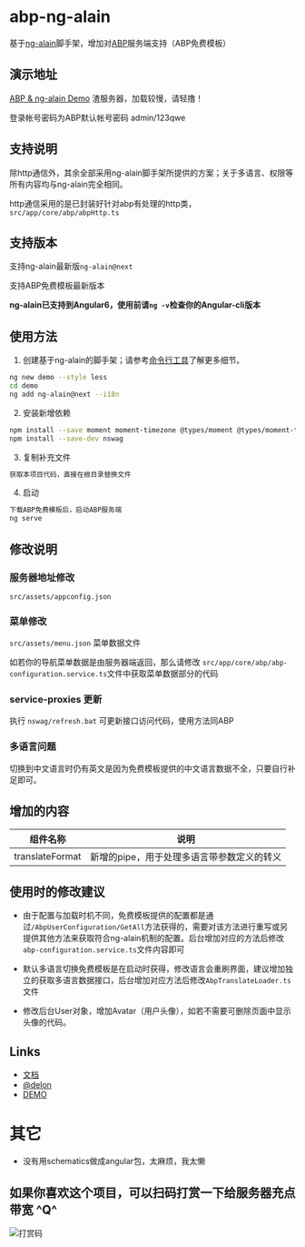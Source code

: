 # abp-ng-alain

基于[ng-alain](https://ng-alain.com/)脚手架，增加对[ABP](https://aspnetboilerplate.com/)服务端支持（ABP免费模板）

## 演示地址


[ABP & ng-alain Demo](http://abp-ng-alain.cn-panda.cn) 渣服务器，加载较慢，请轻撸！

登录帐号密码为ABP默认帐号密码 admin/123qwe

## 支持说明

除http通信外，其余全部采用ng-alain脚手架所提供的方案；关于多语言、权限等所有内容均与ng-alain完全相同。

http通信采用的是已封装好针对abp有处理的http类，`src/app/core/abp/abpHttp.ts`

## 支持版本

支持ng-alain最新版`ng-alain@next`

支持ABP免费模板最新版本

**ng-alain已支持到Angular6，使用前请`ng -v`检查你的Angular-cli版本**

## 使用方法

1. 创建基于ng-alain的脚手架；请参考[命令行工具](https://ng-alain.com/cli)了解更多细节。
```bash
ng new demo --style less
cd demo
ng add ng-alain@next --i18n
```
2. 安装新增依赖
```bash
npm install --save moment moment-timezone @types/moment @types/moment-timezone @types/lodash ngx-cookie-service
npm install --save-dev nswag
```
3. 复制补充文件
```bash
获取本项目代码，直接在根目录替换文件
```
4. 启动
```bash
下载ABP免费模板后，启动ABP服务端
ng serve
```


## 修改说明
### 服务器地址修改
`src/assets/appconfig.json`
### 菜单修改
`src/assets/menu.json` 菜单数据文件

如若你的导航菜单数据是由服务器端返回，那么请修改
`src/app/core/abp/abp-configuration.service.ts`文件中获取菜单数据部分的代码

### service-proxies 更新
执行 `nswag/refresh.bat` 可更新接口访问代码，使用方法同ABP

### 多语言问题

切换到中文语言时仍有英文是因为免费模板提供的中文语言数据不全，只要自行补足即可。

## 增加的内容


|   组件名称  |    说明  |
| ------------- | ------------- |
|	translateFormat	|	新增的pipe，用于处理多语言带参数定义的转义	|

## 使用时的修改建议

+ 由于配置与加载时机不同，免费模板提供的配置都是通过`/AbpUserConfiguration/GetAll`方法获得的，需要对该方法进行重写或另提供其他方法来获取符合ng-alain机制的配置。后台增加对应的方法后修改`abp-configuration.service.ts`文件内容即可

+ 默认多语言切换免费模板是在启动时获得，修改语言会重刷界面，建议增加独立的获取多语言数据接口，后台增加对应方法后修改`AbpTranslateLoader.ts`文件

+ 修改后台User对象，增加Avatar（用户头像），如若不需要可删除页面中显示头像的代码。


## Links

+ [文档](https://ng-alain.com)
+ [@delon](https://github.com/ng-alain/delon)
+ [DEMO](https://ng-alain.github.io/ng-alain/)

# 其它
* 没有用schematics做成angular包，太麻烦，我太懒

## 如果你喜欢这个项目，可以扫码打赏一下给服务器充点带宽 ^Q^

![打赏码](http://abp-ng-alain.cn-panda.cn/good.jpg) 
